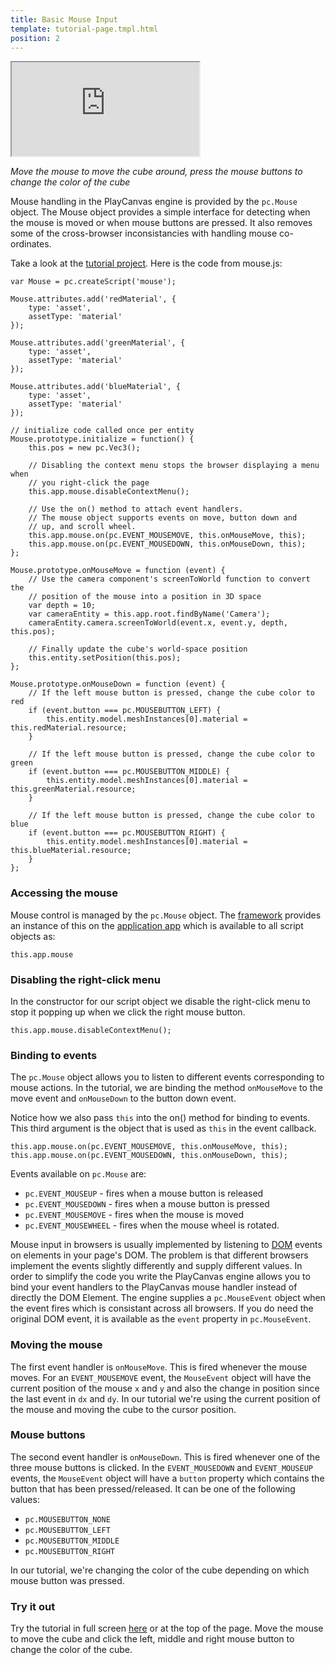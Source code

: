 ```yaml
---
title: Basic Mouse Input
template: tutorial-page.tmpl.html
position: 2
---
```


<iframe src="https://playcanv.as/p/MHIdZgaj?overlay=false"></iframe>

*Move the mouse to move the cube around, press the mouse buttons to change the color of the cube*

Mouse handling in the PlayCanvas engine is provided by the `pc.Mouse` object. The Mouse object provides a simple interface for detecting when the mouse is moved or when mouse buttons are pressed. It also removes some of the cross-browser inconsistancies with handling mouse co-ordinates.

Take a look at the [tutorial project][1]. Here is the code from mouse.js:

~~~javascript~~~
var Mouse = pc.createScript('mouse');

Mouse.attributes.add('redMaterial', {
    type: 'asset',
    assetType: 'material'
});

Mouse.attributes.add('greenMaterial', {
    type: 'asset',
    assetType: 'material'
});

Mouse.attributes.add('blueMaterial', {
    type: 'asset',
    assetType: 'material'
});

// initialize code called once per entity
Mouse.prototype.initialize = function() {
    this.pos = new pc.Vec3();

    // Disabling the context menu stops the browser displaying a menu when
    // you right-click the page
    this.app.mouse.disableContextMenu();

    // Use the on() method to attach event handlers.
    // The mouse object supports events on move, button down and
    // up, and scroll wheel.
    this.app.mouse.on(pc.EVENT_MOUSEMOVE, this.onMouseMove, this);
    this.app.mouse.on(pc.EVENT_MOUSEDOWN, this.onMouseDown, this);
};

Mouse.prototype.onMouseMove = function (event) {
    // Use the camera component's screenToWorld function to convert the
    // position of the mouse into a position in 3D space
    var depth = 10;
    var cameraEntity = this.app.root.findByName('Camera');
    cameraEntity.camera.screenToWorld(event.x, event.y, depth, this.pos);

    // Finally update the cube's world-space position
    this.entity.setPosition(this.pos);
};

Mouse.prototype.onMouseDown = function (event) {
    // If the left mouse button is pressed, change the cube color to red
    if (event.button === pc.MOUSEBUTTON_LEFT) {
        this.entity.model.meshInstances[0].material = this.redMaterial.resource;
    }

    // If the left mouse button is pressed, change the cube color to green
    if (event.button === pc.MOUSEBUTTON_MIDDLE) {
        this.entity.model.meshInstances[0].material = this.greenMaterial.resource;
    }

    // If the left mouse button is pressed, change the cube color to blue
    if (event.button === pc.MOUSEBUTTON_RIGHT) {
        this.entity.model.meshInstances[0].material = this.blueMaterial.resource;
    }
};
~~~

### Accessing the mouse

Mouse control is managed by the `pc.Mouse` object. The [framework][2] provides an instance of this on the [application app][3] which is available to all script objects as:

~~~javascript~~~
this.app.mouse
~~~

### Disabling the right-click menu

In the constructor for our script object we disable the right-click menu to stop it popping up when we click the right mouse button.

~~~javascript~~~
this.app.mouse.disableContextMenu();
~~~

### Binding to events

The `pc.Mouse` object allows you to listen to different events corresponding to mouse actions. In the tutorial, we are binding the method `onMouseMove` to the move event and `onMouseDown` to the button down event.

Notice how we also pass `this` into the on() method for binding to events. This third argument is the object that is used as `this` in the event callback.

~~~javascript~~~
this.app.mouse.on(pc.EVENT_MOUSEMOVE, this.onMouseMove, this);
this.app.mouse.on(pc.EVENT_MOUSEDOWN, this.onMouseDown, this);
~~~

Events available on `pc.Mouse` are:

* `pc.EVENT_MOUSEUP` - fires when a mouse button is released
* `pc.EVENT_MOUSEDOWN` - fires when a mouse button is pressed
* `pc.EVENT_MOUSEMOVE` - fires when the mouse is moved
* `pc.EVENT_MOUSEWHEEL` - fires when the mouse wheel is rotated.

Mouse input in browsers is usually implemented by listening to [DOM][4] events on elements in your page's DOM. The problem is that different browsers implement the events slightly differently and supply different values. In order to simplify the code you write the PlayCanvas engine allows you to bind your event handlers to the PlayCanvas mouse handler instead of directly the DOM Element. The engine supplies a `pc.MouseEvent` object when the event fires which is consistant across all browsers. If you do need the original DOM event, it is available as the `event` property in `pc.MouseEvent`.

### Moving the mouse

The first event handler is `onMouseMove`. This is fired whenever the mouse moves. For an `EVENT_MOUSEMOVE` event, the `MouseEvent` object will have the current position of the mouse `x` and `y` and also the change in position since the last event in `dx` and `dy`. In our tutorial we're using the current position of the mouse and moving the cube to the cursor position.

### Mouse buttons

The second event handler is `onMouseDown`. This is fired whenever one of the three mouse buttons is clicked. In the `EVENT_MOUSEDOWN` and `EVENT_MOUSEUP` events, the `MouseEvent` object will have a `button` property which contains the button that has been pressed/released. It can be one of the following values:

* `pc.MOUSEBUTTON_NONE`
* `pc.MOUSEBUTTON_LEFT`
* `pc.MOUSEBUTTON_MIDDLE`
* `pc.MOUSEBUTTON_RIGHT`

In our tutorial, we're changing the color of the cube depending on which mouse button was pressed.

### Try it out

Try the tutorial in full screen [here][5] or at the top of the page. Move the mouse to move the cube and click the left, middle and right mouse button to change the color of the cube.

[1]: https://playcanvas.com/project/405819/overview/tutorial-basic-mouse-input
[2]: /user-manual/glossary#framework
[3]: /user-manual/glossary#app
[4]: /user-manual/glossary#dom
[5]: https://playcanv.as/p/MHIdZgaj
